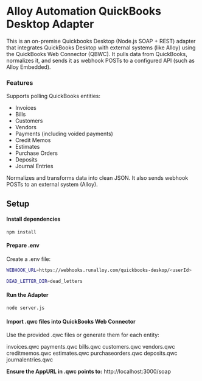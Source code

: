 # Alloy Automation QuickBooks Desktop Adapter

This is an on-premise Quickbooks Desktop (Node.js SOAP + REST) adapter that integrates QuickBooks Desktop with external systems (like Alloy) using the QuickBooks Web Connector (QBWC).  It pulls data from QuickBooks, normalizes it, and sends it as webhook POSTs to a configured API (such as Alloy Embedded).

### Features

Supports polling QuickBooks entities:

  - Invoices
  - Bills
  - Customers
  - Vendors
  - Payments (including voided payments)
  - Credit Memos
  - Estimates
  - Purchase Orders
  - Deposits
  - Journal Entries

Normalizes and transforms data into clean JSON. It also sends webhook POSTs to an external system (Alloy).

## Setup

#### Install dependencies

`npm install`

#### Prepare .env

Create a .env file:

```bash
WEBHOOK_URL=https://webhooks.runalloy.com/quickbooks-deskop/<userId>

DEAD_LETTER_DIR=dead_letters
```

#### Run the Adapter
`node server.js`

#### Import .qwc files into QuickBooks Web Connector

Use the provided .qwc files or generate them for each entity:

  

invoices.qwc
payments.qwc
bills.qwc
customers.qwc
vendors.qwc
creditmemos.qwc
estimates.qwc
purchaseorders.qwc
deposits.qwc
journalentries.qwc

**Ensure the AppURL in .qwc points to:** http://localhost:3000/soap
